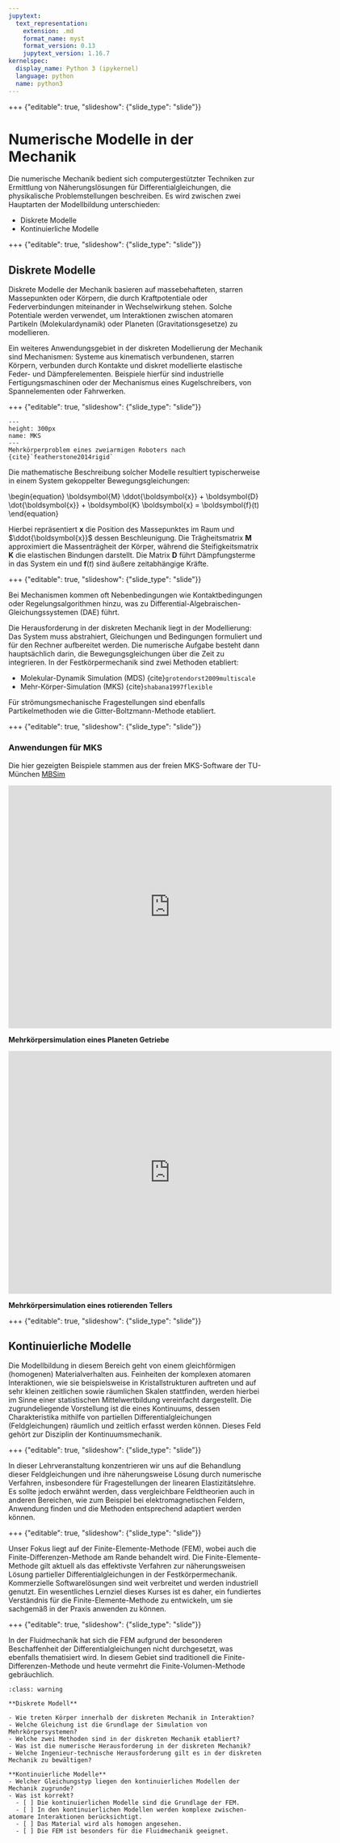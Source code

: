 ```yaml
---
jupytext:
  text_representation:
    extension: .md
    format_name: myst
    format_version: 0.13
    jupytext_version: 1.16.7
kernelspec:
  display_name: Python 3 (ipykernel)
  language: python
  name: python3
---
```

+++ {"editable": true, "slideshow": {"slide_type": "slide"}}

# Numerische Modelle in der Mechanik

Die numerische Mechanik bedient sich computergestützter Techniken zur Ermittlung von Näherungslösungen für Differentialgleichungen, die physikalische Problemstellungen beschreiben. Es wird zwischen zwei Hauptarten der Modellbildung unterschieden:

- Diskrete Modelle
- Kontinuierliche Modelle

+++ {"editable": true, "slideshow": {"slide_type": "slide"}}

## Diskrete Modelle

Diskrete Modelle der Mechanik basieren auf massebehafteten, starren Massepunkten oder Körpern, die durch Kraftpotentiale oder Federverbindungen miteinander in Wechselwirkung stehen. Solche Potentiale werden verwendet, um Interaktionen zwischen atomaren Partikeln (Molekulardynamik) oder Planeten (Gravitationsgesetze) zu modellieren. 

Ein weiteres Anwendungsgebiet in der diskreten Modellierung der Mechanik sind Mechanismen: Systeme aus kinematisch verbundenen, starren Körpern, verbunden durch Kontakte und diskret modellierte elastische Feder- und Dämpferelementen. Beispiele hierfür sind industrielle Fertigungsmaschinen oder der Mechanismus eines Kugelschreibers, von Spannelementen oder Fahrwerken.

+++ {"editable": true, "slideshow": {"slide_type": "slide"}}

```{figure} ./images/MKS_Robot.png
---
height: 300px
name: MKS
---
Mehrkörperproblem eines zweiarmigen Roboters nach {cite}`featherstone2014rigid`
```

Die mathematische Beschreibung solcher Modelle resultiert typischerweise in einem System gekoppelter Bewegungsgleichungen:


\begin{equation}
\boldsymbol{M} \ddot{\boldsymbol{x}} + \boldsymbol{D} \dot{\boldsymbol{x}} + \boldsymbol{K} \boldsymbol{x} = \boldsymbol{f}(t)
\end{equation}

Hierbei repräsentiert $\boldsymbol{x}$ die Position des Massepunktes im Raum und $\ddot{\boldsymbol{x}}$ dessen Beschleunigung. Die Trägheitsmatrix $\boldsymbol{M}$ approximiert die Massenträgheit der Körper, während die Steifigkeitsmatrix $\boldsymbol{K}$ die elastischen Bindungen darstellt. Die Matrix $\boldsymbol{D}$ führt Dämpfungsterme in das System ein und $\boldsymbol{f}(t)$ sind äußere zeitabhängige Kräfte.

+++ {"editable": true, "slideshow": {"slide_type": "slide"}}

Bei Mechanismen kommen oft Nebenbedingungen wie Kontaktbedingungen oder Regelungsalgorithmen hinzu, was zu Differential-Algebraischen-Gleichungssystemen (DAE) führt.

Die Herausforderung in der diskreten Mechanik liegt in der Modellierung: Das System muss abstrahiert, Gleichungen und Bedingungen formuliert und für den Rechner aufbereitet werden. Die numerische Aufgabe besteht dann hauptsächlich darin, die Bewegungsgleichungen über die Zeit zu integrieren. In der Festkörpermechanik sind zwei Methoden etabliert:

- Molekular-Dynamik Simulation (MDS) {cite}`grotendorst2009multiscale`
- Mehr-Körper-Simulation (MKS) {cite}`shabana1997flexible`

Für strömungsmechanische Fragestellungen sind ebenfalls Partikelmethoden wie die Gitter-Boltzmann-Methode etabliert.

+++ {"editable": true, "slideshow": {"slide_type": "slide"}}

### Anwendungen für MKS

Die hier gezeigten Beispiele stammen aus der freien MKS-Software der TU-München [MBSim](https://www.mbsim-env.de/)

<iframe width="640" height="480" src="https://www.mbsim-env.de/static/home/videos/xml_planetary_gear.317ba38de10c.webm" frameborder="0" allowfullscreen></iframe>

**Mehrkörpersimulation eines Planeten Getriebe**

<iframe width="640" height="480" src="https://www.mbsim-env.de/static/home/videos/xml_spinning_plate.c5e942e12401.webm" frameborder="0" allowfullscreen></iframe>

**Mehrkörpersimulation eines rotierenden Tellers**

+++ {"editable": true, "slideshow": {"slide_type": "slide"}}


## Kontinuierliche Modelle

Die Modellbildung in diesem Bereich geht von einem gleichförmigen (homogenen) Materialverhalten aus. Feinheiten der komplexen atomaren Interaktionen, wie sie beispielsweise in Kristallstrukturen auftreten und auf sehr kleinen zeitlichen sowie räumlichen Skalen stattfinden, werden hierbei im Sinne einer statistischen Mittelwertbildung vereinfacht dargestellt. Die zugrundeliegende Vorstellung ist die eines Kontinuums, dessen Charakteristika mithilfe von partiellen Differentialgleichungen (Feldgleichungen) räumlich und zeitlich erfasst werden können. Dieses Feld gehört zur Disziplin der Kontinuumsmechanik.

+++ {"editable": true, "slideshow": {"slide_type": "slide"}}

In dieser Lehrveranstaltung konzentrieren wir uns auf die Behandlung dieser Feldgleichungen und ihre näherungsweise Lösung durch numerische Verfahren, insbesondere für Fragestellungen der linearen Elastizitätslehre. Es sollte jedoch erwähnt werden, dass vergleichbare Feldtheorien auch in anderen Bereichen, wie zum Beispiel bei elektromagnetischen Feldern, Anwendung finden und die Methoden entsprechend adaptiert werden können.

+++ {"editable": true, "slideshow": {"slide_type": "slide"}}

Unser Fokus liegt auf der Finite-Elemente-Methode (FEM), wobei auch die Finite-Differenzen-Methode am Rande behandelt wird. Die Finite-Elemente-Methode gilt aktuell als das effektivste Verfahren zur näherungsweisen Lösung partieller Differentialgleichungen in der Festkörpermechanik. Kommerzielle Softwarelösungen sind weit verbreitet und werden industriell genutzt. Ein wesentliches Lernziel dieses Kurses ist es daher, ein fundiertes Verständnis für die Finite-Elemente-Methode zu entwickeln, um sie sachgemäß in der Praxis anwenden zu können.

+++ {"editable": true, "slideshow": {"slide_type": "slide"}}

In der Fluidmechanik hat sich die FEM aufgrund der besonderen Beschaffenheit der Differentialgleichungen nicht durchgesetzt, was ebenfalls thematisiert wird. In diesem Gebiet sind traditionell die Finite-Differenzen-Methode und heute vermehrt die Finite-Volumen-Methode gebräuchlich.


```{admonition} Fragen zum Kapitel
:class: warning

**Diskrete Modell**

- Wie treten Körper innerhalb der diskreten Mechanik in Interaktion?
- Welche Gleichung ist die Grundlage der Simulation von  Mehrkörpersystemen?
- Welche zwei Methoden sind in der diskreten Mechanik etabliert?
- Was ist die numerische Herausforderung in der diskreten Mechanik?
- Welche Ingenieur-technische Herausforderung gilt es in der diskreten Mechanik zu bewältigen?

**Kontinuierliche Modelle**
- Welcher Gleichungstyp liegen den kontinuierlichen Modellen der Mechanik zugrunde?  
- Was ist korrekt?
  - [ ] Die kontinuierlichen Modelle sind die Grundlage der FEM.
  - [ ] In den kontinuierlichen Modellen werden komplexe zwischen-atomare Interaktionen berücksichtigt.
  - [ ] Das Material wird als homogen angesehen.
  - [ ] Die FEM ist besonders für die Fluidmechanik geeignet. 

```